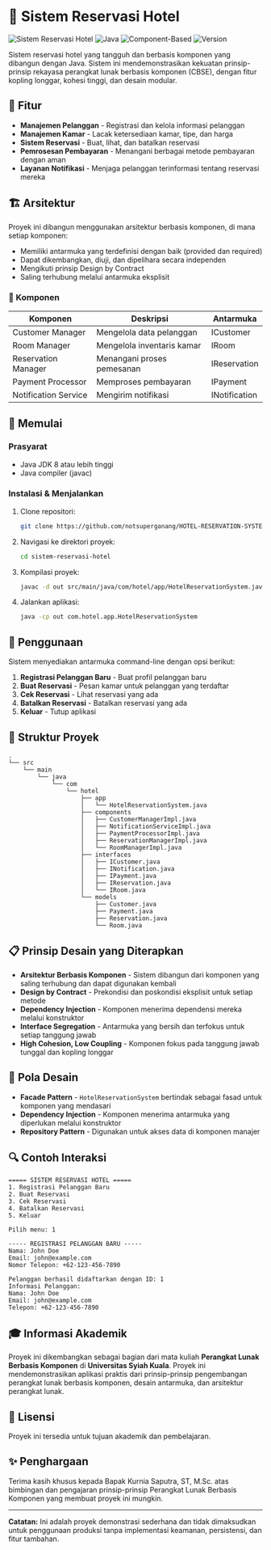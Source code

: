 # 🏨 Sistem Reservasi Hotel

![Sistem Reservasi Hotel](https://img.shields.io/badge/Proyek-Sistem%20Reservasi%20Hotel-blue)
![Java](https://img.shields.io/badge/Bahasa-Java-orange)
![Component-Based](https://img.shields.io/badge/Arsitektur-Berbasis%20Komponen-green)
![Version](https://img.shields.io/badge/Versi-1.0-red)

Sistem reservasi hotel yang tangguh dan berbasis komponen yang dibangun dengan Java. Sistem ini mendemonstrasikan kekuatan prinsip-prinsip rekayasa perangkat lunak berbasis komponen (CBSE), dengan fitur kopling longgar, kohesi tinggi, dan desain modular.

## 🌟 Fitur

- **Manajemen Pelanggan** - Registrasi dan kelola informasi pelanggan
- **Manajemen Kamar** - Lacak ketersediaan kamar, tipe, dan harga
- **Sistem Reservasi** - Buat, lihat, dan batalkan reservasi
- **Pemrosesan Pembayaran** - Menangani berbagai metode pembayaran dengan aman
- **Layanan Notifikasi** - Menjaga pelanggan terinformasi tentang reservasi mereka

## 🏗️ Arsitektur

Proyek ini dibangun menggunakan arsitektur berbasis komponen, di mana setiap komponen:
- Memiliki antarmuka yang terdefinisi dengan baik (provided dan required)
- Dapat dikembangkan, diuji, dan dipelihara secara independen
- Mengikuti prinsip Design by Contract
- Saling terhubung melalui antarmuka eksplisit

### 🧩 Komponen

| Komponen | Deskripsi | Antarmuka |
|----------|-----------|-----------|
| Customer Manager | Mengelola data pelanggan | ICustomer |
| Room Manager | Mengelola inventaris kamar | IRoom |
| Reservation Manager | Menangani proses pemesanan | IReservation |
| Payment Processor | Memproses pembayaran | IPayment |
| Notification Service | Mengirim notifikasi | INotification |

## 🚀 Memulai

### Prasyarat

- Java JDK 8 atau lebih tinggi
- Java compiler (javac)

### Instalasi & Menjalankan

1. Clone repositori:
   ```bash
   git clone https://github.com/notsuperganang/HOTEL-RESERVATION-SYSTEM.git
   ```

2. Navigasi ke direktori proyek:
   ```bash
   cd sistem-reservasi-hotel
   ```

3. Kompilasi proyek:
   ```bash
   javac -d out src/main/java/com/hotel/app/HotelReservationSystem.java src/main/java/com/hotel/components/*.java src/main/java/com/hotel/interfaces/*.java src/main/java/com/hotel/models/*.java
   ```

4. Jalankan aplikasi:
   ```bash
   java -cp out com.hotel.app.HotelReservationSystem
   ```

## 💼 Penggunaan

Sistem menyediakan antarmuka command-line dengan opsi berikut:

1. **Registrasi Pelanggan Baru** - Buat profil pelanggan baru
2. **Buat Reservasi** - Pesan kamar untuk pelanggan yang terdaftar
3. **Cek Reservasi** - Lihat reservasi yang ada
4. **Batalkan Reservasi** - Batalkan reservasi yang ada
5. **Keluar** - Tutup aplikasi

## 📂 Struktur Proyek

```
.
└── src
    └── main
        └── java
            └── com
                └── hotel
                    ├── app
                    │   └── HotelReservationSystem.java
                    ├── components
                    │   ├── CustomerManagerImpl.java
                    │   ├── NotificationServiceImpl.java
                    │   ├── PaymentProcessorImpl.java
                    │   ├── ReservationManagerImpl.java
                    │   └── RoomManagerImpl.java
                    ├── interfaces
                    │   ├── ICustomer.java
                    │   ├── INotification.java
                    │   ├── IPayment.java
                    │   ├── IReservation.java
                    │   └── IRoom.java
                    └── models
                        ├── Customer.java
                        ├── Payment.java
                        ├── Reservation.java
                        └── Room.java
```

## 📋 Prinsip Desain yang Diterapkan

- **Arsitektur Berbasis Komponen** - Sistem dibangun dari komponen yang saling terhubung dan dapat digunakan kembali
- **Design by Contract** - Prekondisi dan poskondisi eksplisit untuk setiap metode
- **Dependency Injection** - Komponen menerima dependensi mereka melalui konstruktor
- **Interface Segregation** - Antarmuka yang bersih dan terfokus untuk setiap tanggung jawab
- **High Cohesion, Low Coupling** - Komponen fokus pada tanggung jawab tunggal dan kopling longgar

## 👥 Pola Desain

- **Facade Pattern** - `HotelReservationSystem` bertindak sebagai fasad untuk komponen yang mendasari
- **Dependency Injection** - Komponen menerima antarmuka yang diperlukan melalui konstruktor
- **Repository Pattern** - Digunakan untuk akses data di komponen manajer

## 🔍 Contoh Interaksi

```
===== SISTEM RESERVASI HOTEL =====
1. Registrasi Pelanggan Baru
2. Buat Reservasi
3. Cek Reservasi
4. Batalkan Reservasi
5. Keluar

Pilih menu: 1

----- REGISTRASI PELANGGAN BARU -----
Nama: John Doe
Email: john@example.com
Nomor Telepon: +62-123-456-7890

Pelanggan berhasil didaftarkan dengan ID: 1
Informasi Pelanggan:
Nama: John Doe
Email: john@example.com
Telepon: +62-123-456-7890
```

## 🎓 Informasi Akademik

Proyek ini dikembangkan sebagai bagian dari mata kuliah **Perangkat Lunak Berbasis Komponen** di **Universitas Syiah Kuala**. Proyek ini mendemonstrasikan aplikasi praktis dari prinsip-prinsip pengembangan perangkat lunak berbasis komponen, desain antarmuka, dan arsitektur perangkat lunak.

## 📝 Lisensi

Proyek ini tersedia untuk tujuan akademik dan pembelajaran.

## ✨ Penghargaan

Terima kasih khusus kepada Bapak Kurnia Saputra, ST, M.Sc. atas bimbingan dan pengajaran prinsip-prinsip Perangkat Lunak Berbasis Komponen yang membuat proyek ini mungkin.

---

**Catatan:** Ini adalah proyek demonstrasi sederhana dan tidak dimaksudkan untuk penggunaan produksi tanpa implementasi keamanan, persistensi, dan fitur tambahan.